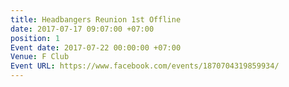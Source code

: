 ```yaml
---
title: Headbangers Reunion 1st Offline
date: 2017-07-17 09:07:00 +07:00
position: 1
Event date: 2017-07-22 00:00:00 +07:00
Venue: F Club
Event URL: https://www.facebook.com/events/1870704319859934/
---
```


